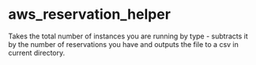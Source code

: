 # aws_reservation_helper
Takes the total number of instances you are running by type - subtracts it by the number of reservations you have and outputs the file to a csv in current directory.
